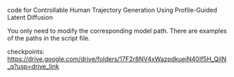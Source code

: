 code for Controllable Human Trajectory Generation Using Profile-Guided Latent Diffusion

You only need to modify the corresponding model path. There are examples of the paths in the script file.

checkpoints:
https://drive.google.com/drive/folders/17F2r8NV4xWazpdkuejN40If5H_QiIN_q?usp=drive_link

